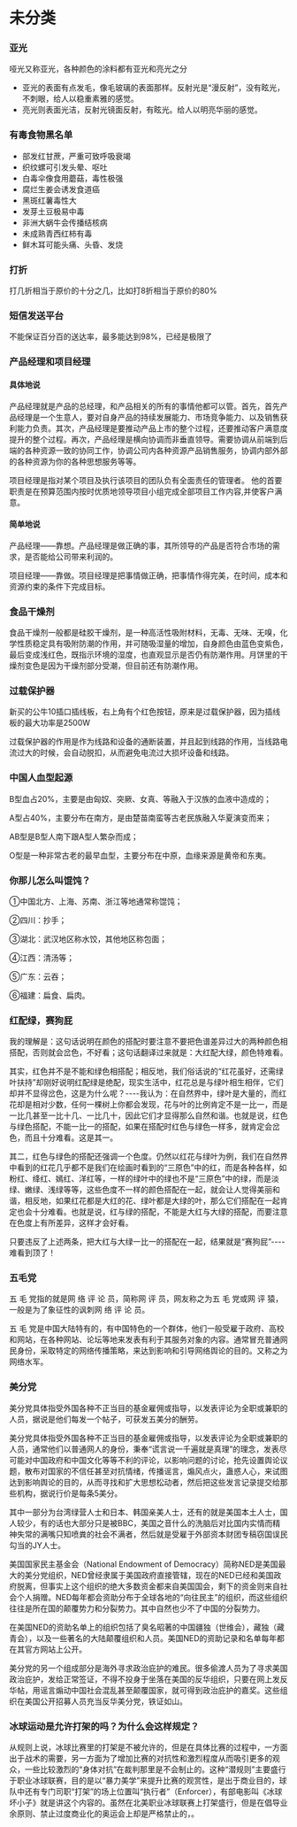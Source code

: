 未分类
======

### 亚光

哑光又称亚光，各种颜色的涂料都有亚光和亮光之分

* 亚光的表面有点发毛，像毛玻璃的表面那样。反射光是“漫反射”，没有眩光，不刺眼，给人以稳重素雅的感觉。
* 亮光则表面光洁，反射光镜面反射，有眩光。给人以明亮华丽的感觉。

### 有毒食物黑名单

* 部发红甘蔗，严重可致呼吸衰竭
* 织纹螺可引发头晕、呕吐
* 白毒伞像食用蘑菇，毒性极强
* 腐烂生姜会诱发食道癌
* 黑斑红薯毒性大
* 发芽土豆极易中毒
* 非洲大蜗牛会传播结核病
* 未成熟青西红柿有毒
* 鲜木耳可能头痛、头昏、发烧

### 打折

打几折相当于原价的十分之几，比如打8折相当于原价的80%

### 短信发送平台

不能保证百分百的送达率，最多能达到98%，已经是极限了

### 产品经理和项目经理

#### 具体地说

产品经理就是产品的总经理，和产品相关的所有的事情他都可以管。首先，首先产品经理是一个生意人，要对自身产品的持续发展能力、市场竞争能力、以及销售获利能力负责。其次，产品经理是要推动产品上市的整个过程，还要推动客户满意度提升的整个过程。再次，产品经理是横向协调而非垂直领导。需要协调从前端到后端的各种资源一致的协同工作，协调公司内各种资源产品销售服务，协调内部外部的各种资源为你的各种思想服务等等。

项目经理是指对某个项目及执行该项目的团队负有全面责任的管理者。 他的首要职责是在预算范围内按时优质地领导项目小组完成全部项目工作内容,并使客户满意。

#### 简单地说

产品经理——靠想。产品经理是做正确的事，其所领导的产品是否符合市场的需求，是否能给公司带来利润的。

项目经理——靠做。项目经理是把事情做正确，把事情作得完美，在时间，成本和资源约束的条件下完成目标。

### 食品干燥剂

食品干燥剂一般都是硅胶干燥剂，是一种高活性吸附材料，无毒、无味、无嗅，化学性质稳定具有吸附防潮的作用，并可随吸湿量的增加，自身颜色由蓝色变紫色，最后变成浅红色，既指示环境的湿度，也直观显示是否仍有防潮作用。月饼里的干燥剂变色是因为干燥剂部分受潮，但目前还有防潮作用。

### 过载保护器

新买的公牛10插口插线板，右上角有个红色按钮，原来是过载保护器，因为插线板的最大功率是2500W

过载保护器的作用是作为线路和设备的通断装置，并且起到线路的作用，当线路电流过大的时候，会自动脱扣，从而避免电流过大损坏设备和线路。

### 中国人血型起源

B型血占20%，主要是由匈奴、突厥、女真、等融入于汉族的血液中造成的；

A型占40%，主要分布在南方，是由楚苗南蛮等古老民族融入华夏演变而来；

AB型是B型人南下跟A型人繁杂而成；

O型是一种非常古老的最早血型，主要分布在中原，血缘来源是黄帝和东夷。

### 你那儿怎么叫馄饨？

①中国北方、上海、苏南、浙江等地通常称馄饨；

②四川：抄手；

③湖北：武汉地区称水饺，其他地区称包面；

④江西：清汤等；

⑤广东：云吞；

⑥福建：扁食、扁肉。

### 红配绿，赛狗屁

我的理解是：这句话说明在颜色的搭配时要注意不要把色谱差异过大的两种颜色相搭配，否则就会岔色，不好看；这句话翻译过来就是：大红配大绿，颜色特难看。

其实，红色并不是不能和绿色相搭配；相反地，我们俗话说的“红花虽好，还需绿叶扶持”却刚好说明红配绿是绝配，现实生活中，红花总是与绿叶相生相伴，它们却并不显得岔色，这是为什么呢？----我认为：在自然界中，绿叶是大量的，而红花却是相对少数，任何一棵树上你都会发现，花与叶的比例肯定不是一比一，而是一比几甚至一比十几、一比几十，因此它们才显得那么自然和谐。也就是说，红色与绿色搭配，不能一比一的搭配，如果在搭配时红色与绿色一样多，就肯定会岔色，而且十分难看。这是其一。

其二，红色与绿色的搭配还强调一个色度。仍然以红花与绿叶为例，我们在自然界中看到的红花几乎都不是我们在绘画时看到的“三原色”中的红，而是各种各样，如粉红、绛红、嫣红、洋红等，一样的绿叶中的绿也不是“三原色”中的绿，而是淡绿、嫩绿、浅绿等等，这些色度不一样的颜色搭配在一起，就会让人觉得美丽和谐，相反地，如果红花都是大红的花、绿叶都是大绿的叶，那么它们搭配在一起肯定也会十分难看。也就是说，红与绿的搭配，不能是大红与大绿的搭配，而要注意在色度上有所差异，这样才会好看。

只要违反了上述两条，把大红与大绿一比一的搭配在一起，结果就是“赛狗屁”----难看到顶了！

### 五毛党

五 毛 党指的就是网 络 评 论 员，简称网 评 员，网友称之为五 毛 党或网 评 猿，一般是为了象征性的讽刺网 络 评 论 员。

五 毛 党是中国大陆特有的，有中国特色的一个群体，他们一般受雇于政府、高校和网站，在各种网站、论坛等地来发表有利于其服务对象的内容。通常冒充普通网民身份，采取特定的网络传播策略，来达到影响和引导网络舆论的目的。又称之为网络水军。

### 美分党

美分党具体指受外国各种不正当目的基金雇佣或指导，以发表评论为全职或兼职的人员，据说是他们每发一个帖子，可获发五美分的酬劳。

美分党具体指受外国各种不正当目的基金雇佣或指导，以发表评论为全职或兼职的人员，通常他们以普通网人的身份，秉奉“谎言说一千遍就是真理”的理念，发表尽可能对中国政府和中国文化等等不利的评论，以影响问题的讨论，抢先设置舆论议题，散布对国家的不信任甚至对抗情绪，传播谣言，煽风点火，蛊惑人心，来试图达到影响舆论的目的，从而寻找和扩大思想松动者，然后把这些发言记录提交给那些机构，据说行价是每条5美分。

其中一部分为台湾绿营人士和日本、韩国亲美人士，还有的就是美国本土人士，国人较少，有的话也大部分只是被BBC，美国之音什么的洗脑后对比国内实情而精神失常的满嘴只知喷粪的社会不满者，然后就是受雇于外部资本财团专稿窃国误民勾当的JY人士。

美国国家民主基金会（National Endowment of Democracy）简称NED是美国最大的美分党组织，NED曾经隶属于美国政府直接管辖，现在的NED已经和美国政府脱离，但事实上这个组织的绝大多数资金都来自美国国会，剩下的资金则来自社会个人捐赠。NED每年都会资助分布于全球各地的“向往民主”的组织，而这些组织往往是所在国的颠覆势力和分裂势力。其中自然也少不了中国的分裂势力。

在美国NED的资助名单上的组织包括了臭名昭著的中国疆独（世维会），藏独（藏青会），以及一些著名的大陆颠覆组织和人员。美国NED的资助记录和名单每年都在其官方网站上公开。 

美分党的另一个组成部分是海外寻求政治庇护的难民。很多偷渡人员为了寻求美国政治庇护，发给正常签证，不得不投身于坐落在美国的反华组织，只要在网上发反华帖，用谣言煽动中国社会混乱甚至颠覆国家，就可得到政治庇护的嘉奖。这些组织在美国公开招募人员充当反华美分党，铁证如山。

### 冰球运动是允许打架的吗？为什么会这样规定？

从规则上说，冰球比赛里的打架是不被允许的，但是在具体比赛的过程中，一方面出于战术的需要，另一方面为了增加比赛的对抗性和激烈程度从而吸引更多的观众，一些比较激烈的“身体对抗”在裁判那里是不会制止的。这种“潜规则”主要盛行于职业冰球联赛，目的是以“暴力美学”来提升比赛的观赏性，是出于商业目的，球队中还有专门司职“打架”的场上位置叫“执行者”（Enforcer），有部电影叫《冰球坏小子》就是讲这个内容的。虽然在北美职业冰球联赛上打架盛行，但是在倡导业余原则、禁止过度商业化的奥运会上却是严格禁止的，。
